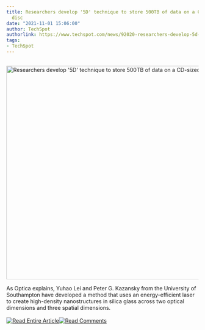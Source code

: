 ```yaml
---
title: Researchers develop '5D' technique to store 500TB of data on a CD-sized glass
  disc
date: "2021-11-01 15:06:00"
author: TechSpot
authorlink: https://www.techspot.com/news/92020-researchers-develop-5d-technique-store-500tb-data-cd.html
tags:
- TechSpot
---
```

<a href="https://www.techspot.com/news/92020-researchers-develop-5d-technique-store-500tb-data-cd.html" target="_blank"><img src="https://static.techspot.com/images2/news/ts3_thumbs/2021/11/2021-11-01-ts3_thumbs-405.jpg" width="800" height="560" style="padding: 15px 0" title="Researchers develop '5D' technique to store 500TB of data on a CD-sized glass disc" /></a><br />As Optica explains, Yuhao Lei and Peter G. Kazansky from the University of Southampton have developed a method that uses an energy-efficient laser to create high-density nanostructures in silica glass across two optical dimensions and three spatial dimensions.<br /><br /><a href="https://www.techspot.com/news/92020-researchers-develop-5d-technique-store-500tb-data-cd.html"><img src="https://static.techspot.com/images/rss/rss_buttons_01.png" border="0" alt="Read Entire Article" /></a><a href="https://www.techspot.com/news/92020-researchers-develop-5d-technique-store-500tb-data-cd.html#comments"><img src="https://static.techspot.com/images/rss/rss_buttons_02.png" border="0" alt="Read Comments" /></a><br /><br />
